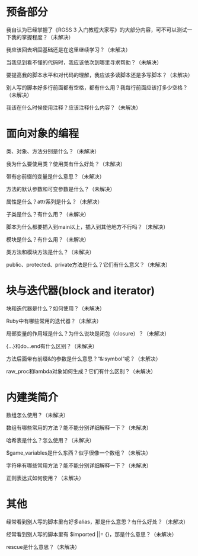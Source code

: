 预备部分
==
我自认为已经掌握了《RGSS 3 入门教程大家写》的大部分内容，可不可以测试一下我的掌握程度？（未解决）

我应该回去巩固基础还是在这里继续学习？（未解决）

当我见到看不懂的代码时，我应该依次到哪里寻求帮助？（未解决）

要提高我的脚本水平和对代码的理解，我应该多读脚本还是多写脚本？（未解决）

别人写的脚本好多行前面都有空格，都有什么用？我每行前面应该打多少空格？（未解决）

我该在什么时候使用注释？应该注释什么内容？（未解决）


面向对象的编程
==
类、对象、方法分别是什么？（未解决）

我为什么要使用类？使用类有什么好处？（未解决）

带有@前缀的变量是什么意思？（未解决）

方法的默认参数和可变参数是什么？（未解决）

属性是什么？attr系列是什么？（未解决）

子类是什么？有什么用？（未解决）

脚本为什么都要插入到main以上，插入到其他地方不行吗？（未解决）

模块是什么？有什么用？（未解决）

类方法和模块方法是什么？（未解决）

public、protected、private方法是什么？它们有什么意义？（未解决）


块与迭代器(block and iterator)
==
块和迭代器是什么？如何使用？（未解决）

Ruby中有哪些常用的迭代器？（未解决）

局部变量的作用域是什么？为什么说块是闭包（closure）？（未解决）

{...}和do...end有什么区别？（未解决）

方法后面带有前缀&的参数是什么意思？“&:symbol”呢？（未解决）

raw_proc和lambda对象如何生成？它们有什么区别？（未解决）


内建类简介
==
数组怎么使用？（未解决）

数组有哪些常用的方法？能不能分别详细解释一下？（未解决）

哈希表是什么？怎么使用？（未解决）

$game_variables是什么东西？似乎很像一个数组？（未解决）

字符串有哪些常用方法？能不能分别详细解释一下？（未解决）

正则表达式如何使用？（未解决）


其他
==
经常看到别人写的脚本里有好多alias，那是什么意思？有什么好处？（未解决）

经常看到别人写的脚本里有 $imported ||= {}，那是什么意思？（未解决）

rescue是什么意思？（未解决）

